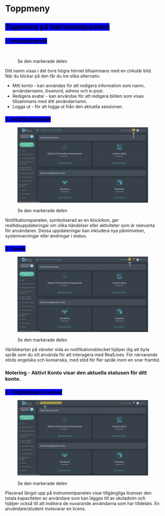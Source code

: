 # Toppmeny

## <mark style="background-color:blue;">Toppmeny på Instrumentpanelen</mark>

### <mark style="background-color:blue;">1. Användarprofil</mark>

<figure><img src="../../.gitbook/assets/Image 28-02-24 at 12.40 PM.jpg" alt=""><figcaption><p>Se den markerade delen</p></figcaption></figure>

Ditt namn visas i det övre högra hörnet tillsammans med en cirkulär bild. När du klickar på den får du tre olika alternativ.

* Mitt konto - kan användas för att redigera information som namn, användarnamn, lösenord, adress och e-post.
* Redigera avatar - kan användas för att redigera bilden som visas tillsammans med ditt användarnamn.
* Logga ut - för att logga ut från den aktuella sessionen.

### <mark style="background-color:blue;">2. Notifikationsfält</mark>

<figure><img src="../../.gitbook/assets/2 noti.jpg" alt=""><figcaption><p>Se den markerade delen</p></figcaption></figure>

Notifikationspanelen, symboliserad av en klockikon, ger realtidsuppdateringar om olika händelser eller aktiviteter som är relevanta för användaren. Dessa uppdateringar kan inkludera nya påminnelser, systemvarningar eller ändringar i status.

### <mark style="background-color:blue;">3. Språk</mark>

<figure><img src="../../.gitbook/assets/3.jpg" alt=""><figcaption><p>Se den markerade delen</p></figcaption></figure>

Världskartan på vänster sida av notifikationsblocket hjälper dig att byta språk som du vill använda för att interagera med RealLives. För närvarande stöds engelska och koreanska, med stöd för fler språk inom en snar framtid.

### Notering - Aktivt Konto visar den aktuella statusen för ditt konto.

### <mark style="background-color:blue;">4. Tillgängliga Licenser</mark>

<figure><img src="../../.gitbook/assets/5.jpg" alt=""><figcaption><p>Se den markerade delen</p></figcaption></figure>

Placerad längst upp på instrumentpanelen visar tillgängliga licenser den totala kapaciteten av användare som kan läggas till av skoladmin och hjälper också till att indikera de nuvarande användarna som har tilldelats. En användare/student motsvarar en licens.
